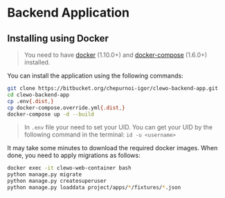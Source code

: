 Backend Application
================================

Installing using Docker
-----------------------

> You need to have [docker](http://www.docker.com) (1.10.0+) and
[docker-compose](https://docs.docker.com/compose/install/) (1.6.0+) installed.

You can install the application using the following commands:

```sh
git clone https://bitbucket.org/chepurnoi-igor/clewo-backend-app.git
cd clewo-backend-app
cp .env{.dist,}
cp docker-compose.override.yml{.dist,}
docker-compose up -d --build
```
> In `.env` file your need to set your UID.
> You can get your UID by the following command in the terminal: `id -u <username>`

It may take some minutes to download the required docker images. When
done, you need to apply migrations as follows:

```sh
docker exec -it clewo-web-container bash
python manage.py migrate
python manage.py createsuperuser
python manage.py loaddata project/apps/*/fixtures/*.json
```